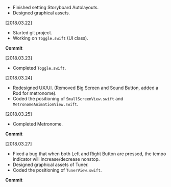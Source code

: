 * Finished setting Storyboard Autolayouts.
* Designed graphical assets.

[2018.03.22]
* Started git project.
* Working on `Toggle.swift` (UI class).

**Commit**

[2018.03.23]
* Completed `Toggle.swift`.

[2018.03.24]
* Redesigned UX/UI. (Removed Big Screen and Sound Button, added a Rod for metronome).
* Coded the positioning of `SmallScreenView.swift` and `MetronomeAnimationView.swift`.

[2018.03.25]
* Completed Metronome.

**Commit**

[2018.03.27]
* Fixed a bug that when both Left and Right Button are pressed, the tempo indicator will increase/decrease nonstop.
* Designed graphical assets of Tuner.
* Coded the positioning of `TunerView.swift`.

**Commit**